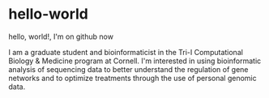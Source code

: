 # hello-world
hello, world!, I'm on github now

I am a graduate student and bioinformaticist in the Tri-I Computational Biology & Medicine program at Cornell. I'm interested in using bioinformatic analysis of sequencing data to better understand the regulation of gene networks and to optimize treatments through the use of personal genomic data.

